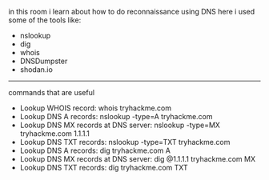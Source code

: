 in this room i learn about how to do reconnaissance using DNS here i used some of the tools like:
- nslookup
- dig
- whois
- DNSDumpster
- shodan.io
_____________________________________________________________________________________________
  commands that are useful
- Lookup WHOIS record:   whois tryhackme.com
- Lookup DNS A records: 	  nslookup -type=A tryhackme.com
- Lookup DNS MX records at DNS server:   nslookup -type=MX tryhackme.com 1.1.1.1
- Lookup DNS TXT records: 	  nslookup -type=TXT tryhackme.com
- Lookup DNS A records: 	  dig tryhackme.com A
- Lookup DNS MX records at DNS server: 	  dig @1.1.1.1 tryhackme.com MX
- Lookup DNS TXT records:   	dig tryhackme.com TXT

